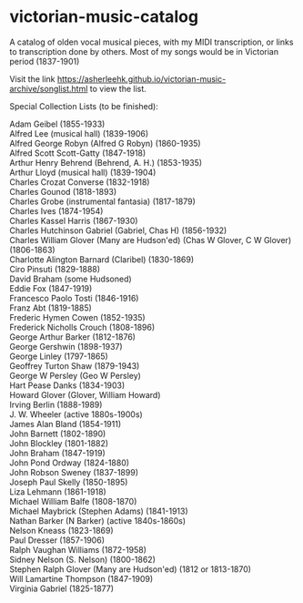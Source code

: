 # victorian-music-catalog
A catalog of olden vocal musical pieces, with my MIDI transcription, or links to transcription done by others. Most of my songs would be in Victorian period (1837-1901)

Visit the link https://asherleehk.github.io/victorian-music-archive/songlist.html to view the list.

Special Collection Lists (to be finished):

Adam Geibel (1855-1933)<br>
Alfred Lee (musical hall) (1839-1906)<br>
Alfred George Robyn (Alfred G Robyn) (1860-1935)<br>
Alfred Scott Scott-Gatty (1847-1918)<br>
Arthur Henry Behrend (Behrend, A. H.) (1853-1935)<br>
Arthur Lloyd (musical hall) (1839-1904)<br>
Charles Crozat Converse (1832-1918)<br>
Charles Gounod (1818-1893)<br>
Charles Grobe (instrumental fantasia) (1817-1879)<br>
Charles Ives (1874-1954) <br>
Charles Kassel Harris (1867-1930) <br>
Charles Hutchinson Gabriel (Gabriel, Chas H) (1856-1932)<br>
Charles William Glover (Many are Hudson'ed) (Chas W Glover, C W Glover) (1806-1863)<br>
Charlotte Alington Barnard (Claribel) (1830-1869)<br>
Ciro Pinsuti (1829-1888) <br>
David Braham (some Hudsoned) <br>
Eddie Fox (1847-1919) <br>
Francesco Paolo Tosti (1846-1916)<br>
Franz Abt (1819-1885)<br>
Frederic Hymen Cowen (1852-1935)<br>
Frederick Nicholls Crouch (1808-1896)<br>
George Arthur Barker (1812-1876)<br>
George Gershwin (1898-1937)<br>
George Linley (1797-1865)<br>
Geoffrey Turton Shaw (1879-1943)<br>
George W Persley (Geo W Persley) <br>
Hart Pease Danks (1834-1903)<br>
Howard Glover (Glover, William Howard)<br>
Irving Berlin (1888-1989)<br>
J. W. Wheeler (active 1880s-1900s)<br>
James Alan Bland (1854-1911)<br>
John Barnett (1802-1890)<br>
John Blockley (1801-1882)<br>
John Braham (1847-1919)<br>
John Pond Ordway (1824-1880)<br>
John Robson Sweney (1837-1899)<br>
Joseph Paul Skelly (1850-1895)<br>
Liza Lehmann (1861-1918)<br>
Michael William Balfe (1808-1870)<br>
Michael Maybrick (Stephen Adams) (1841-1913)<br>
Nathan Barker (N Barker) (active 1840s-1860s) <br>
Nelson Kneass (1823-1869)<br>
Paul Dresser (1857-1906)<br>
Ralph Vaughan Williams (1872-1958)<br>
Sidney Nelson (S. Nelson) (1800-1862)<br>
Stephen Ralph Glover (Many are Hudson'ed) (1812 or 1813-1870)<br>
Will Lamartine Thompson (1847-1909)<br>
Virginia Gabriel (1825-1877)<br>
